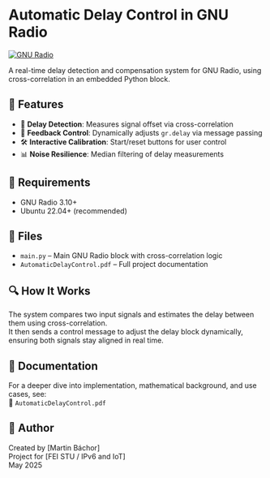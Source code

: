 # Automatic Delay Control in GNU Radio

[![GNU Radio](https://img.shields.io/badge/GNU%20Radio-3.10.9-blue)](https://www.gnuradio.org/)

A real-time delay detection and compensation system for GNU Radio, using cross-correlation in an embedded Python block.

## 🚀 Features
- 🎯 **Delay Detection**: Measures signal offset via cross-correlation
- 🔄 **Feedback Control**: Dynamically adjusts `gr.delay` via message passing
- 🛠️ **Interactive Calibration**: Start/reset buttons for user control
- 📊 **Noise Resilience**: Median filtering of delay measurements

## 🧰 Requirements
- GNU Radio 3.10+  
- Ubuntu 22.04+ (recommended)  

## 📁 Files
- `main.py` – Main GNU Radio block with cross-correlation logic   
- `AutomaticDelayControl.pdf` – Full project documentation

## 🔍 How It Works
The system compares two input signals and estimates the delay between them using cross-correlation.  
It then sends a control message to adjust the delay block dynamically, ensuring both signals stay aligned in real time.


## 📄 Documentation
For a deeper dive into implementation, mathematical background, and use cases, see:  
📘 `AutomaticDelayControl.pdf`

## 👤 Author
Created by [Martin Báchor]  
Project for [FEI STU / IPv6 and IoT]   
May 2025

